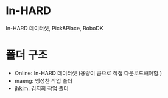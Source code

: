 # In-HARD
In-HARD 데이터셋, Pick&amp;Place, RoboDK

# 폴더 구조
- Online: In-HARD 데이터셋 (용량이 큼으로 직접 다운로드해야함.)
- maeng: 맹성찬 작업 폴더
- jhkim: 김지희 작업 폴더